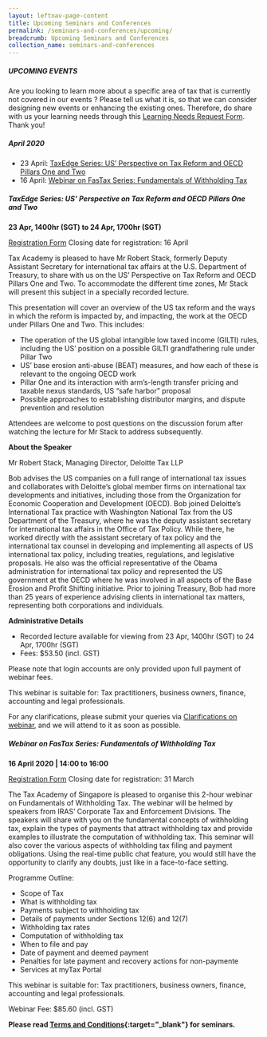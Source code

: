 ```yaml
---
layout: leftnav-page-content
title: Upcoming Seminars and Conferences
permalink: /seminars-and-conferences/upcoming/
breadcrumb: Upcoming Seminars and Conferences
collection_name: seminars-and-conferences
---
```



##### **UPCOMING EVENTS**
Are you looking to learn more about a specific area of tax that is currently not covered in our events ? 
Please tell us what it is, so that we can consider designing new events or enhancing the existing ones.
Therefore, do share with us your learning needs through this [Learning Needs Request Form](https://form.gov.sg/5d2c51283703d80011e52615). Thank you!


##### **April 2020**

* 23 April: [TaxEdge Series: US’ Perspective on Tax Reform and OECD Pillars One and Two](/seminars-and-conferences/upcoming/#TEUS-ta-id)
* 16 April: [Webinar on FasTax Series: Fundamentals of Withholding Tax](/seminars-and-conferences/upcoming/#FTWHT-ta-id)


<a id="TEUS-ta-id"></a>
##### **TaxEdge Series: US’ Perspective on Tax Reform and OECD Pillars One and Two**
**23 Apr, 1400hr (SGT) to 24 Apr, 1700hr (SGT)**

[Registration Form](https://forms.gle/mpHtEVgcjSA99y6WA)
Closing date for registration: 16 April

Tax Academy is pleased to have Mr Robert Stack, formerly Deputy Assistant Secretary for international tax affairs at the U.S. Department of Treasury, to share with us on the US’ Perspective on Tax Reform and OECD Pillars One and Two. To accommodate the different time zones, Mr Stack will present this subject in a specially recorded lecture. 

This presentation will cover an overview of the US tax reform and the ways in which the reform is impacted by, and impacting, the work at the OECD under Pillars One and Two. This includes:

* The operation of the US global intangible low taxed income (GILTI) rules, including the US’ position on a possible GILTI grandfathering rule under Pillar Two
* US’ base erosion anti-abuse (BEAT) measures, and how each of these is relevant to the ongoing OECD work
* Pillar One and its interaction with arm’s-length transfer pricing and taxable nexus standards, US “safe harbor” proposal
* Possible approaches to establishing distributor margins, and dispute prevention and resolution
 
Attendees are welcome to post questions on the discussion forum after watching the lecture for Mr Stack to address subsequently.

**About the Speaker**

Mr Robert Stack, Managing Director, Deloitte Tax LLP

Bob advises the US companies on a full range of international tax issues and collaborates with Deloitte’s global member firms on international tax developments and initiatives, including those from the Organization for Economic Cooperation and Development (OECD).  Bob joined Deloitte’s International Tax practice with Washington National Tax from the US Department of the Treasury, where he was the deputy assistant secretary for international tax affairs in the Office of Tax Policy. While there, he worked directly with the assistant secretary of tax policy and the international tax counsel in developing and implementing all aspects of US international tax policy, including treaties, regulations, and legislative proposals. He also was the official representative of the Obama administration for international tax policy and represented the US government at the OECD where he was involved in all aspects of the Base Erosion and Profit Shifting initiative. Prior to joining Treasury, Bob had more than 25 years of experience advising clients in international tax matters, representing both corporations and individuals.

**Administrative Details**

* Recorded lecture available for viewing from 23 Apr, 1400hr (SGT) to 24 Apr, 1700hr (SGT)
* Fees: $53.50 (incl. GST)

Please note that login accounts are only provided upon full payment of webinar fees.

This webinar is suitable for: Tax practitioners, business owners, finance, accounting and legal professionals.

For any clarifications, please submit your queries via [Clarifications on webinar](https://form.gov.sg/5e8e8f131d1cd7001151f3a8), and we will attend to it as soon as possible.


<a id="FTWHT-ta-id"></a>
##### **Webinar on FasTax Series: Fundamentals of Withholding Tax**
**16 April 2020 | 14:00 to 16:00**

[Registration Form](https://forms.gle/9yD8c46ih4jVD8DL6)
Closing date for registration: 31 March

The Tax Academy of Singapore is pleased to organise this 2-hour webinar on Fundamentals of Withholding Tax. The webinar will be helmed by speakers from IRAS’ Corporate Tax and Enforcement Divisions. The speakers will share with you on the fundamental concepts of withholding tax, explain the types of payments that attract withholding tax and provide examples to illustrate the computation of withholding tax. This seminar will also cover the various aspects of withholding tax filing and payment obligations. Using the real-time public chat feature, you would still have the opportunity to clarify any doubts, just like in a face-to-face setting.

Programme Outline:
* Scope of Tax
* What is withholding tax
* Payments subject to withholding tax
* Details of payments under Sections 12(6) and 12(7)
* Withholding tax rates
* Computation of withholding tax
* When to file and pay
* Date of payment and deemed payment
* Penalties for late payment and recovery actions for non-paymente
* Services at myTax Portal

This webinar is suitable for: Tax practitioners, business owners, finance, accounting and legal professionals.

Webinar Fee: $85.60 (incl. GST)









**Please read [Terms and Conditions](https://production-iras-tax-academy.netlify.com/executive-tax-programmes/terms-and-conditions/){:target="_blank"} for seminars.**
